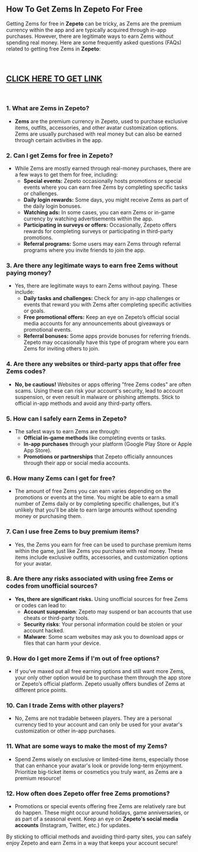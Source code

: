 # <h2>How To Get Zems In Zepeto For Free</h2>
<p>Getting Zems for free in <strong>Zepeto</strong> can be tricky, as Zems are the premium currency within the app and are typically acquired through in-app purchases. However, there are legitimate ways to earn Zems without spending real money. Here are some frequently asked questions (FAQs) related to getting free Zems in <strong>Zepeto</strong>:</p>
<p>&nbsp;</p>
<h2><a href="https://allresources.xyz/zepetoall.html/">CLICK HERE TO GET LINK</a></h2>
<p>&nbsp;</p>
<h3>1. <strong>What are Zems in Zepeto?</strong></h3>
<ul>
<li><strong>Zems</strong> are the premium currency in Zepeto, used to purchase exclusive items, outfits, accessories, and other avatar customization options. Zems are usually purchased with real money but can also be earned through certain activities in the app.</li>
</ul>
<h3>2. <strong>Can I get Zems for free in Zepeto?</strong></h3>
<ul>
<li>While Zems are mostly earned through real-money purchases, there are a few ways to get them for free, including:
<ul>
<li><strong>Special events:</strong> Zepeto occasionally hosts promotions or special events where you can earn free Zems by completing specific tasks or challenges.</li>
<li><strong>Daily login rewards:</strong> Some days, you might receive Zems as part of the daily login bonuses.</li>
<li><strong>Watching ads:</strong> In some cases, you can earn Zems or in-game currency by watching advertisements within the app.</li>
<li><strong>Participating in surveys or offers:</strong> Occasionally, Zepeto offers rewards for completing surveys or participating in third-party promotions.</li>
<li><strong>Referral programs:</strong> Some users may earn Zems through referral programs where you invite friends to join the app.</li>
</ul>
</li>
</ul>
<h3>3. <strong>Are there any legitimate ways to earn free Zems without paying money?</strong></h3>
<ul>
<li>Yes, there are legitimate ways to earn Zems without paying. These include:
<ul>
<li><strong>Daily tasks and challenges:</strong> Check for any in-app challenges or events that reward you with Zems after completing specific activities or goals.</li>
<li><strong>Free promotional offers:</strong> Keep an eye on Zepeto&rsquo;s official social media accounts for any announcements about giveaways or promotional events.</li>
<li><strong>Referral bonuses:</strong> Some apps provide bonuses for referring friends. Zepeto may occasionally have this type of program where you earn Zems for inviting others to join.</li>
</ul>
</li>
</ul>
<h3>4. <strong>Are there any websites or third-party apps that offer free Zems codes?</strong></h3>
<ul>
<li><strong>No, be cautious!</strong> Websites or apps offering "free Zems codes" are often scams. Using these can risk your account's security, lead to account suspension, or even result in malware or phishing attempts. Stick to official in-app methods and avoid any third-party offers.</li>
</ul>
<h3>5. <strong>How can I safely earn Zems in Zepeto?</strong></h3>
<ul>
<li>The safest ways to earn Zems are through:
<ul>
<li><strong>Official in-game methods</strong> like completing events or tasks.</li>
<li><strong>In-app purchases</strong> through your platform (Google Play Store or Apple App Store).</li>
<li><strong>Promotions or partnerships</strong> that Zepeto officially announces through their app or social media accounts.</li>
</ul>
</li>
</ul>
<h3>6. <strong>How many Zems can I get for free?</strong></h3>
<ul>
<li>The amount of free Zems you can earn varies depending on the promotions or events at the time. You might be able to earn a small number of Zems daily or by completing specific challenges, but it's unlikely that you'll be able to earn large amounts without spending money or purchasing them.</li>
</ul>
<h3>7. <strong>Can I use free Zems to buy premium items?</strong></h3>
<ul>
<li>Yes, the Zems you earn for free can be used to purchase premium items within the game, just like Zems you purchase with real money. These items include exclusive outfits, accessories, and customization options for your avatar.</li>
</ul>
<h3>8. <strong>Are there any risks associated with using free Zems or codes from unofficial sources?</strong></h3>
<ul>
<li><strong>Yes, there are significant risks.</strong> Using unofficial sources for free Zems or codes can lead to:
<ul>
<li><strong>Account suspension</strong>: Zepeto may suspend or ban accounts that use cheats or third-party tools.</li>
<li><strong>Security risks</strong>: Your personal information could be stolen or your account hacked.</li>
<li><strong>Malware</strong>: Some scam websites may ask you to download apps or files that can harm your device.</li>
</ul>
</li>
</ul>
<h3>9. <strong>How do I get more Zems if I'm out of free options?</strong></h3>
<ul>
<li>If you&rsquo;ve maxed out all free earning options and still want more Zems, your only other option would be to purchase them through the app store or Zepeto&rsquo;s official platform. Zepeto usually offers bundles of Zems at different price points.</li>
</ul>
<h3>10. <strong>Can I trade Zems with other players?</strong></h3>
<ul>
<li>No, Zems are not tradable between players. They are a personal currency tied to your account and can only be used for your avatar's customization or other in-app purchases.</li>
</ul>
<h3>11. <strong>What are some ways to make the most of my Zems?</strong></h3>
<ul>
<li>Spend Zems wisely on exclusive or limited-time items, especially those that can enhance your avatar's look or provide long-term enjoyment. Prioritize big-ticket items or cosmetics you truly want, as Zems are a premium resource!</li>
</ul>
<h3>12. <strong>How often does Zepeto offer free Zems promotions?</strong></h3>
<ul>
<li>Promotions or special events offering free Zems are relatively rare but do happen. These might occur around holidays, game anniversaries, or as part of a seasonal event. Keep an eye on <strong>Zepeto's social media accounts</strong> (Instagram, Twitter, etc.) for updates.</li>
</ul>
<p>By sticking to official methods and avoiding third-party sites, you can safely enjoy Zepeto and earn Zems in a way that keeps your account secure!</p>
